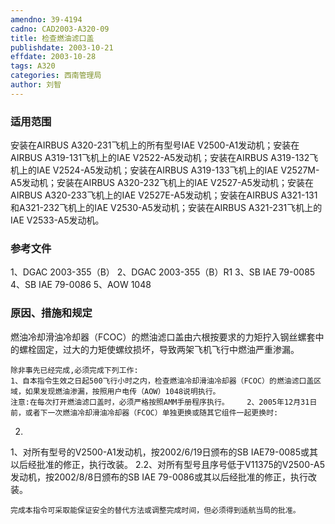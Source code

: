 ```yaml
---
amendno: 39-4194
cadno: CAD2003-A320-09
title: 检查燃油滤口盖
publishdate: 2003-10-21
effdate: 2003-10-28
tags: A320
categories: 西南管理局
author: 刘智
---
```


### 适用范围 
安装在AIRBUS A320-231飞机上的所有型号IAE V2500-A1发动机；安装在AIRBUS A319-131飞机上的IAE V2522-A5发动机；安装在AIRBUS A319-132飞机上的IAE V2524-A5发动机；安装在AIRBUS A319-133飞机上的IAE V2527M-A5发动机；安装在AIRBUS A320-232飞机上的IAE V2527-A5发动机；安装在AIRBUS A320-233飞机上的IAE V2527E-A5发动机；安装在AIRBUS A321-131和A321-232飞机上的IAE V2530-A5发动机；安装在AIRBUS A321-231飞机上的IAE V2533-A5发动机。

<!--more-->
### 参考文件
1、DGAC 2003-355（B）
 2、DGAC 2003-355（B）R1
 3、SB IAE 79-0085
 4、SB IAE 79-0086
 5、AOW 1048 

### 原因、措施和规定 
燃油冷却滑油冷却器（FCOC）的燃油滤口盖由六根按要求的力矩拧入钢丝螺套中的螺栓固定，过大的力矩使螺纹损坏，导致两架飞机飞行中燃油严重渗漏。 
  
    除非事先已经完成,必须完成下列工作: 
    1、自本指令生效之日起500飞行小时之内，检查燃油冷却滑油冷却器（FCOC）的燃油滤口盖区域，如果发现燃油渗漏，按照用户电传（AOW）1048说明执行。 
    注意:在每次打开燃油滤口盖时，必须严格按照AMM手册程序执行。    2、2005年12月31日前，或者下一次燃油冷却滑油冷却器（FCOC）单独更换或随其它组件一起更换时: 
2.
1、对所有型号的V2500-A1发动机，按2002/6/19日颁布的SB IAE79-0085或其以后经批准的修正，执行改装。 
    2.2、对所有型号且序号低于V11375的V2500-A5发动机，按2002/8/8日颁布的SB IAE 79-0086或其以后经批准的修正，执行改装。

    完成本指令可采取能保证安全的替代方法或调整完成时间，但必须得到适航当局的批准。

